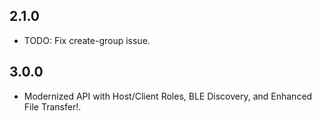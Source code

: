 ## 2.1.0

- TODO: Fix create-group issue.

## 3.0.0

- Modernized API with Host/Client Roles, BLE Discovery, and Enhanced File Transfer!.
